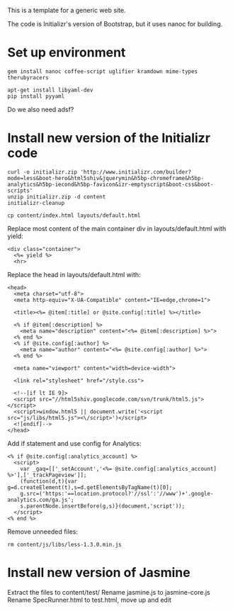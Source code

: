 This is a template for a generic web site.

The code is Initializr's version of Bootstrap,
but it uses nanoc for building.

# Set up environment

    gem install nanoc coffee-script uglifier kramdown mime-types therubyracers

    apt-get install libyaml-dev
    pip install pyyaml

Do we also need adsf?

# Install new version of the Initializr code

    curl -o initializr.zip 'http://www.initializr.com/builder?mode=less&boot-hero&html5shiv&jquerymin&h5bp-chromeframe&h5bp-analytics&h5bp-iecond&h5bp-favicon&izr-emptyscript&boot-css&boot-scripts'
    unzip initializr.zip -d content
    initializr-cleanup

    cp content/index.html layouts/default.html

Replace most content of the main container div in layouts/default.html with yield:

    <div class="container">
      <%= yield %>
      <hr>

Replace the head in layouts/default.html with:

    <head>
      <meta charset="utf-8">
      <meta http-equiv="X-UA-Compatible" content="IE=edge,chrome=1">

      <title><%= @item[:title] or @site.config[:title] %></title>

      <% if @item[:description] %>
        <meta name="description" content="<%= @item[:description] %>">
      <% end %>
      <% if @site.config[:author] %>
        <meta name="author" content="<%= @site.config[:author] %>">
      <% end %>

      <meta name="viewport" content="width=device-width">

      <link rel="stylesheet" href="/style.css">

      <!--[if lt IE 9]>
      <script src="//html5shiv.googlecode.com/svn/trunk/html5.js"></script>
      <script>window.html5 || document.write('<script src="js/libs/html5.js"><\/script>')</script>
      <![endif]-->
    </head>

Add if statement and use config for Analytics:

    <% if @site.config[:analytics_account] %>
      <script>
        var _gaq=[['_setAccount','<%= @site.config[:analytics_account] %>'],['_trackPageview']];
        (function(d,t){var g=d.createElement(t),s=d.getElementsByTagName(t)[0];
        g.src=('https:'==location.protocol?'//ssl':'//www')+'.google-analytics.com/ga.js';
        s.parentNode.insertBefore(g,s)}(document,'script'));
      </script>
    <% end %>


Remove unneeded files:

    rm content/js/libs/less-1.3.0.min.js

# Install new version of Jasmine

Extract the files to content/test/
Rename jasmine.js to jasmine-core.js
Rename SpecRunner.html to test.html, move up and edit
